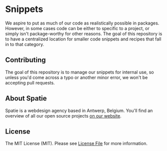 # Snippets

We aspire to put as much of our code as realistically possible in packages. However, in some cases code can be either to specific to a project, or simply isn't package-worthy for other reasons. The goal of this repository is to have a centralized location for smaller code snippets and recipes that fall in to that category.

## Contributing

The goal of this repository is to manage our snippets for internal use, so unless you'd come across a typo or another minor error, we won't be accepting pull requests.

## About Spatie
Spatie is a webdesign agency based in Antwerp, Belgium. You'll find an overview of all our open source projects [on our website](https://spatie.be/opensource).

## License

The MIT License (MIT). Please see [License File](LICENSE.md) for more information.
